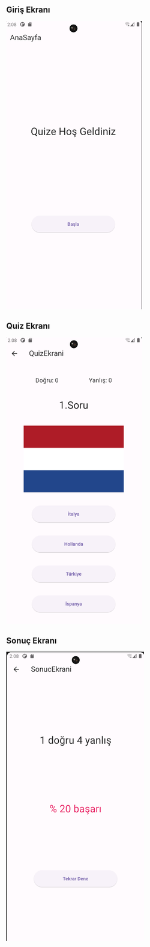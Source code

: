 ## Giriş Ekranı

![Ekran 1](/resimler/giris.png)

## Quiz Ekranı

![Ekran 2](/resimler/quiz_ekrani.png)

## Sonuç Ekranı

![Ekran 3](/resimler/sonuc_ekrani.png)



